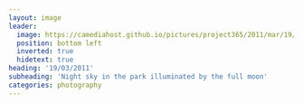 ```yaml
---
layout: image
leader:
  image: https://camediahost.github.io/pictures/project365/2011/mar/19/190311.jpg
  position: bottom left
  inverted: true
  hidetext: true
heading: '19/03/2011'
subheading: 'Night sky in the park illuminated by the full moon'
categories: photography
---
```


